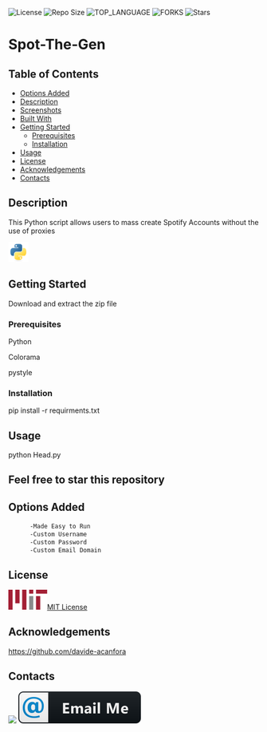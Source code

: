 ![License](https://img.shields.io/github/license/AcidClown/Spot-The-Gen.svg?style=for-the-badge) ![Repo Size](https://img.shields.io/github/languages/code-size/AcidClown/Spot-The-Gen.svg?style=for-the-badge) ![TOP_LANGUAGE](https://img.shields.io/github/languages/top/AcidClown/Spot-The-Gen.svg?style=for-the-badge) ![FORKS](https://img.shields.io/github/forks/AcidClown/Spot-The-Gen.svg?style=for-the-badge&social) ![Stars](https://img.shields.io/github/stars/AcidClown/Spot-The-Gen.svg?style=for-the-badge)
    
# Spot-The-Gen

## Table of Contents
- [Options Added](#added-options)
- [Description](#description)
- [Screenshots](#screenshots)
- [Built With](#built-with)
- [Getting Started](#getting-started)
  - [Prerequisites](#prerequisites)
  - [Installation](#installation)
- [Usage](#usage)
- [License](#license)
- [Acknowledgements](#acknowledgements)
- [Contacts](#contacts)

## Description

This Python script allows users to mass create Spotify Accounts without the use of proxies


<a href="https://www.python.org/"><img src="https://raw.githubusercontent.com/devicons/devicon/master/icons/python/python-original.svg" height="40px" width="40px" /></a>

## Getting Started

Download and extract the zip file

### Prerequisites

Python

Colorama

pystyle



### Installation

pip install -r requirments.txt


## Usage

python Head.py

## Feel free to star this repository

## Options Added
          -Made Easy to Run
          -Custom Username
          -Custom Password
          -Custom Email Domain
          


## License

<a href="https://choosealicense.com/licenses/mit/"><img src="https://raw.githubusercontent.com/johnturner4004/readme-generator/master/src/components/assets/images/mit.svg" height=40 />MIT License</a>

## Acknowledgements

https://github.com/davide-acanfora

## Contacts

<a href="https://discord.com/users/997272523702018108/"><img src="https://logodownload.org/wp-content/uploads/2017/11/discord-logo-01.png" /></a>  <a href="mailto:josh72047204+git@gmail.com"><img src=https://raw.githubusercontent.com/johnturner4004/readme-generator/master/src/components/assets/images/email_me_button_icon_151852.svg /></a>
